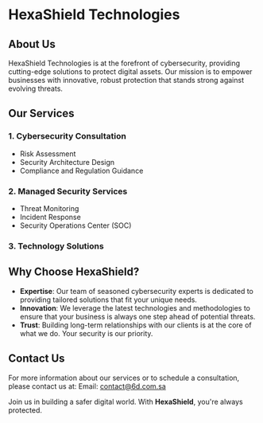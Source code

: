 # HexaShield Technologies

## About Us
HexaShield Technologies is at the forefront of cybersecurity, providing cutting-edge solutions to protect digital assets. Our mission is to empower businesses with innovative, robust protection that stands strong against evolving threats.

## Our Services

### 1. Cybersecurity Consultation
- Risk Assessment
- Security Architecture Design
- Compliance and Regulation Guidance


### 2. Managed Security Services
- Threat Monitoring
- Incident Response
- Security Operations Center (SOC)


### 3. Technology Solutions


## Why Choose HexaShield?
- **Expertise**: Our team of seasoned cybersecurity experts is dedicated to providing tailored solutions that fit your unique needs.
- **Innovation**: We leverage the latest technologies and methodologies to ensure that your business is always one step ahead of potential threats.
- **Trust**: Building long-term relationships with our clients is at the core of what we do. Your security is our priority.


## Contact Us
For more information about our services or to schedule a consultation, please contact us at:
Email: [contact@6d.com.sa](mailto:contact@6d.com.sa)

Join us in building a safer digital world. With **HexaShield**, you're always protected.
